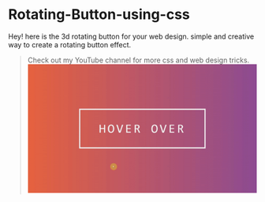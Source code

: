 # Rotating-Button-using-css
Hey! here is the 3d rotating button for your web design. simple and creative way to create a rotating button effect.
> Check out my YouTube channel for more css and web design tricks.  
![Rotating Button using css](preview.gif)

